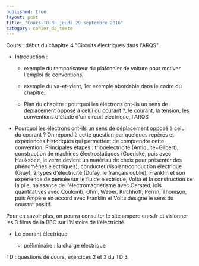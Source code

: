 ```yaml
---
published: true
layout: post
title: "Cours-TD du jeudi 29 septembre 2016"
category: cahier_de_texte
---
```

Cours : début du chapitre 4 "Circuits électriques dans l'ARQS".

- Introduction : 

  - exemple du temporisateur du plafonnier de voiture pour motiver l'emploi de conventions, 

  - exemple du va-et-vient, 1er exemple abordable dans le cadre du chapitre,

  - Plan du chapitre : pourquoi les électrons ont-ils un sens de déplacement opposé à celui du courant ?, le courant, la tension, les conventions d'étude d'un circuit électrique, l'ARQS

- Pourquoi les électrons ont-ils un sens de déplacement opposé à celui du courant ? On répond à cette question par quelques repères et expériences historiques qui permettent de comprendre cette convention. Principales étapes : triboélectricité (Antiquité+Gilbert), construction de machines électrostatiques (Guericke, puis avec Hauksbee, le verre devient un matériau de choix pour présenter des phénomènes électriques), conducteur/isolant/conduction électrique (Gray), 2 types d'électricité (Dufay, le français oublié), Franklin et son expérience de pensée sur le fluide électrique, Volta et la construction de la pile, naissance de l'électromagnétisme avec Oersted, lois quantitatives avec Coulomb, Ohm, Weber, Kirchhoff, Perrin, Thomson, puis Ampère en accord avec Franklin et Volta désigne le sens du courant positif.

Pour en savoir plus, on pourra consulter le site ampere.cnrs.fr et visionner les 3 films de la BBC sur l'histoire de l'électricité.

- Le courant électrique

  - préliminaire : la charge électrique

TD : questions de cours, exercices 2 et 3 du TD 3. 

